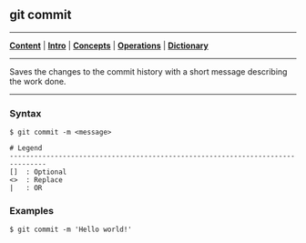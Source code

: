 ## git commit
________________________________________________________________________________
[**Content**](../../README.md) |
[**Intro**](../../01-Introduction/introduction.md) |
[**Concepts**](../../02-Concepts/concepts.md) |
[**Operations**](../../03-Operations/operations.md) |
[**Dictionary**](../../04-Appendix/dictionary.md)
________________________________________________________________________________

Saves the changes to the commit history with a short message describing the 
work done.

-------------------------------------------------------------------------------

### Syntax
```
$ git commit -m <message>

# Legend
-------------------------------------------------------------------------------
[]  : Optional
<>  : Replace
|   : OR
```

### Examples
```shell
$ git commit -m 'Hello world!'
```

